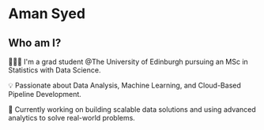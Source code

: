 # Aman Syed

## Who am I?

👨🏻‍💻 I'm a grad student @The University of Edinburgh pursuing an MSc in Statistics with Data Science.

💡 Passionate about Data Analysis, Machine Learning, and Cloud-Based Pipeline Development.

🚀 Currently working on building scalable data solutions and using advanced analytics to solve real-world problems.
